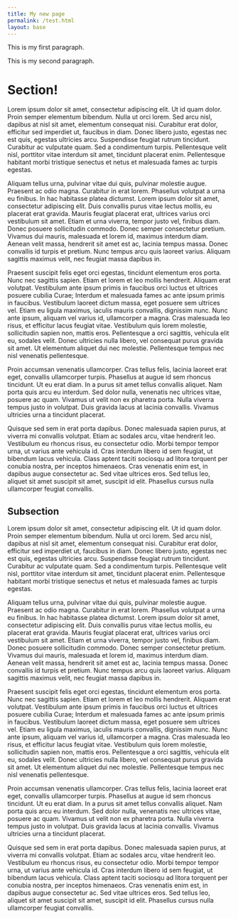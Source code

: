 ```yaml
---
title: My new page
permalink: /test.html
layout: base
---
```

<span class="usa-grid usa-content">

This is my first paragraph.

This is my second paragraph.

# Section!

Lorem ipsum dolor sit amet, consectetur adipiscing elit. Ut id quam dolor. Proin semper elementum bibendum. Nulla ut orci lorem. Sed arcu nisl, dapibus at nisl sit amet, elementum consequat nisi. Curabitur erat dolor, efficitur sed imperdiet ut, faucibus in diam. Donec libero justo, egestas nec est quis, egestas ultricies arcu. Suspendisse feugiat rutrum tincidunt. Curabitur ac vulputate quam. Sed a condimentum turpis. Pellentesque velit nisl, porttitor vitae interdum sit amet, tincidunt placerat enim. Pellentesque habitant morbi tristique senectus et netus et malesuada fames ac turpis egestas.

Aliquam tellus urna, pulvinar vitae dui quis, pulvinar molestie augue. Praesent ac odio magna. Curabitur in erat lorem. Phasellus volutpat a urna eu finibus. In hac habitasse platea dictumst. Lorem ipsum dolor sit amet, consectetur adipiscing elit. Duis convallis purus vitae lectus mollis, eu placerat erat gravida. Mauris feugiat placerat erat, ultrices varius orci vestibulum sit amet. Etiam et urna viverra, tempor justo vel, finibus diam. Donec posuere sollicitudin commodo. Donec semper consectetur pretium. Vivamus dui mauris, malesuada et lorem id, maximus interdum diam. Aenean velit massa, hendrerit sit amet est ac, lacinia tempus massa. Donec convallis id turpis et pretium. Nunc tempus arcu quis laoreet varius. Aliquam sagittis maximus velit, nec feugiat massa dapibus in.

Praesent suscipit felis eget orci egestas, tincidunt elementum eros porta. Nunc nec sagittis sapien. Etiam et lorem et leo mollis hendrerit. Aliquam erat volutpat. Vestibulum ante ipsum primis in faucibus orci luctus et ultrices posuere cubilia Curae; Interdum et malesuada fames ac ante ipsum primis in faucibus. Vestibulum laoreet dictum massa, eget posuere sem ultrices vel. Etiam eu ligula maximus, iaculis mauris convallis, dignissim nunc. Nunc ante ipsum, aliquam vel varius id, ullamcorper a magna. Cras malesuada leo risus, et efficitur lacus feugiat vitae. Vestibulum quis lorem molestie, sollicitudin sapien non, mattis eros. Pellentesque a orci sagittis, vehicula elit eu, sodales velit. Donec ultricies nulla libero, vel consequat purus gravida sit amet. Ut elementum aliquet dui nec molestie. Pellentesque tempus nec nisl venenatis pellentesque.

Proin accumsan venenatis ullamcorper. Cras tellus felis, lacinia laoreet erat eget, convallis ullamcorper turpis. Phasellus at augue id sem rhoncus tincidunt. Ut eu erat diam. In a purus sit amet tellus convallis aliquet. Nam porta quis arcu eu interdum. Sed dolor nulla, venenatis nec ultrices vitae, posuere ac quam. Vivamus ut velit non ex pharetra porta. Nulla viverra tempus justo in volutpat. Duis gravida lacus at lacinia convallis. Vivamus ultricies urna a tincidunt placerat.

Quisque sed sem in erat porta dapibus. Donec malesuada sapien purus, at viverra mi convallis volutpat. Etiam ac sodales arcu, vitae hendrerit leo. Vestibulum eu rhoncus risus, eu consectetur odio. Morbi tempor tempor urna, ut varius ante vehicula id. Cras interdum libero id sem feugiat, ut bibendum lacus vehicula. Class aptent taciti sociosqu ad litora torquent per conubia nostra, per inceptos himenaeos. Cras venenatis enim est, in dapibus augue consectetur ac. Sed vitae ultrices eros. Sed tellus leo, aliquet sit amet suscipit sit amet, suscipit id elit. Phasellus cursus nulla ullamcorper feugiat convallis.

## Subsection

Lorem ipsum dolor sit amet, consectetur adipiscing elit. Ut id quam dolor. Proin semper elementum bibendum. Nulla ut orci lorem. Sed arcu nisl, dapibus at nisl sit amet, elementum consequat nisi. Curabitur erat dolor, efficitur sed imperdiet ut, faucibus in diam. Donec libero justo, egestas nec est quis, egestas ultricies arcu. Suspendisse feugiat rutrum tincidunt. Curabitur ac vulputate quam. Sed a condimentum turpis. Pellentesque velit nisl, porttitor vitae interdum sit amet, tincidunt placerat enim. Pellentesque habitant morbi tristique senectus et netus et malesuada fames ac turpis egestas.

Aliquam tellus urna, pulvinar vitae dui quis, pulvinar molestie augue. Praesent ac odio magna. Curabitur in erat lorem. Phasellus volutpat a urna eu finibus. In hac habitasse platea dictumst. Lorem ipsum dolor sit amet, consectetur adipiscing elit. Duis convallis purus vitae lectus mollis, eu placerat erat gravida. Mauris feugiat placerat erat, ultrices varius orci vestibulum sit amet. Etiam et urna viverra, tempor justo vel, finibus diam. Donec posuere sollicitudin commodo. Donec semper consectetur pretium. Vivamus dui mauris, malesuada et lorem id, maximus interdum diam. Aenean velit massa, hendrerit sit amet est ac, lacinia tempus massa. Donec convallis id turpis et pretium. Nunc tempus arcu quis laoreet varius. Aliquam sagittis maximus velit, nec feugiat massa dapibus in.

Praesent suscipit felis eget orci egestas, tincidunt elementum eros porta. Nunc nec sagittis sapien. Etiam et lorem et leo mollis hendrerit. Aliquam erat volutpat. Vestibulum ante ipsum primis in faucibus orci luctus et ultrices posuere cubilia Curae; Interdum et malesuada fames ac ante ipsum primis in faucibus. Vestibulum laoreet dictum massa, eget posuere sem ultrices vel. Etiam eu ligula maximus, iaculis mauris convallis, dignissim nunc. Nunc ante ipsum, aliquam vel varius id, ullamcorper a magna. Cras malesuada leo risus, et efficitur lacus feugiat vitae. Vestibulum quis lorem molestie, sollicitudin sapien non, mattis eros. Pellentesque a orci sagittis, vehicula elit eu, sodales velit. Donec ultricies nulla libero, vel consequat purus gravida sit amet. Ut elementum aliquet dui nec molestie. Pellentesque tempus nec nisl venenatis pellentesque.

Proin accumsan venenatis ullamcorper. Cras tellus felis, lacinia laoreet erat eget, convallis ullamcorper turpis. Phasellus at augue id sem rhoncus tincidunt. Ut eu erat diam. In a purus sit amet tellus convallis aliquet. Nam porta quis arcu eu interdum. Sed dolor nulla, venenatis nec ultrices vitae, posuere ac quam. Vivamus ut velit non ex pharetra porta. Nulla viverra tempus justo in volutpat. Duis gravida lacus at lacinia convallis. Vivamus ultricies urna a tincidunt placerat.

Quisque sed sem in erat porta dapibus. Donec malesuada sapien purus, at viverra mi convallis volutpat. Etiam ac sodales arcu, vitae hendrerit leo. Vestibulum eu rhoncus risus, eu consectetur odio. Morbi tempor tempor urna, ut varius ante vehicula id. Cras interdum libero id sem feugiat, ut bibendum lacus vehicula. Class aptent taciti sociosqu ad litora torquent per conubia nostra, per inceptos himenaeos. Cras venenatis enim est, in dapibus augue consectetur ac. Sed vitae ultrices eros. Sed tellus leo, aliquet sit amet suscipit sit amet, suscipit id elit. Phasellus cursus nulla ullamcorper feugiat convallis.

</span>
